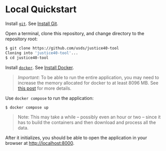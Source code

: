 # Local Quickstart

Install [`git`](https://git-scm.com/). See [Install Git](INSTALLATION.md#install-git).

Open a terminal, clone this repository, and change directory to the repository root:

```sh
$ git clone https://github.com/usds/justice40-tool
Cloning into 'justice40-tool'...
$ cd justice40-tool
```

Install [`docker`](https://docs.docker.com/get-docker/). See [Install Docker](INSTALLATION.md#install-docker).

> _Important_: To be able to run the entire application, you may need to increase the memory allocated for docker to at least 8096 MB. See [this post](https://stackoverflow.com/a/44533437) for more details.

Use `docker compose` to run the application:

```sh
$ docker compose up
```

> Note: This may take a while – possibly even an hour or two – since it has to build the containers and then download and process all the data.

After it initializes, you should be able to open the application in your browser at [http://localhost:8000](http://localhost:8000).

